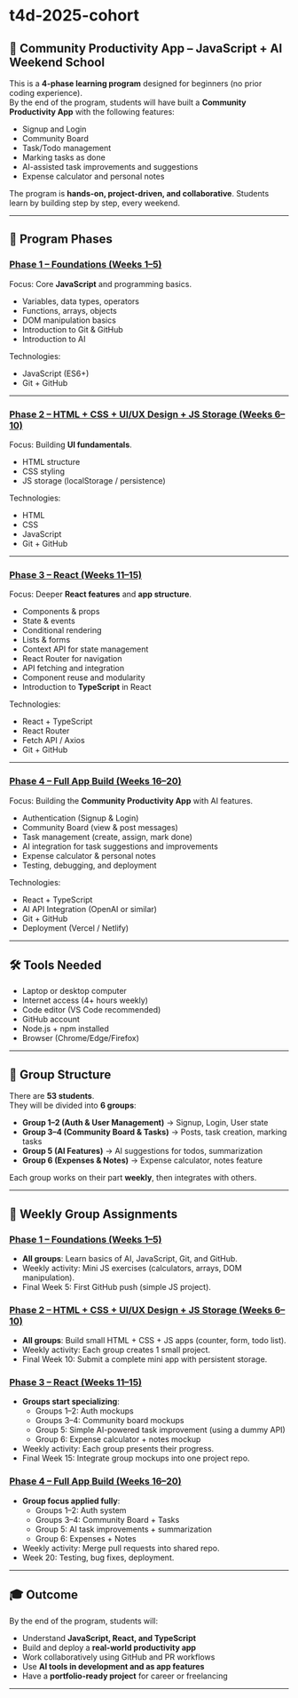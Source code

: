 # t4d-2025-cohort

## 📖 Community Productivity App – JavaScript + AI Weekend School
This is a **4-phase learning program** designed for beginners (no prior coding experience).  
By the end of the program, students will have built a **Community Productivity App** with the following features:
- Signup and Login  
- Community Board  
- Task/Todo management  
- Marking tasks as done  
- AI-assisted task improvements and suggestions  
- Expense calculator and personal notes  

The program is **hands-on, project-driven, and collaborative**. Students learn by building step by step, every weekend.

---

## 🎯 Program Phases

### [Phase 1 – Foundations (Weeks 1–5)](./timetable/PhaseOne.md)
Focus: Core **JavaScript** and programming basics.  
- Variables, data types, operators  
- Functions, arrays, objects  
- DOM manipulation basics  
- Introduction to Git & GitHub  
- Introduction to AI  

Technologies:  
- JavaScript (ES6+)  
- Git + GitHub  

---

### [Phase 2 – HTML + CSS + UI/UX Design + JS Storage (Weeks 6–10)](./timetable/PhaseTwo.md)
Focus: Building **UI fundamentals**.  
- HTML structure  
- CSS styling  
- JS storage (localStorage / persistence)  

Technologies:  
- HTML  
- CSS  
- JavaScript  
- Git + GitHub  

---

### [Phase 3 – React (Weeks 11–15)](./timetable/PhaseThree.md)
Focus: Deeper **React features** and **app structure**.  
- Components & props  
- State & events  
- Conditional rendering  
- Lists & forms  
- Context API for state management  
- React Router for navigation  
- API fetching and integration  
- Component reuse and modularity  
- Introduction to **TypeScript** in React  

Technologies:  
- React + TypeScript  
- React Router  
- Fetch API / Axios  
- Git + GitHub  

---

### [Phase 4 – Full App Build (Weeks 16–20)](./timetable/PhaseFour.md)
Focus: Building the **Community Productivity App** with AI features.  
- Authentication (Signup & Login)  
- Community Board (view & post messages)  
- Task management (create, assign, mark done)  
- AI integration for task suggestions and improvements  
- Expense calculator & personal notes  
- Testing, debugging, and deployment  

Technologies:  
- React + TypeScript  
- AI API Integration (OpenAI or similar)  
- Git + GitHub  
- Deployment (Vercel / Netlify)  

---

## 🛠 Tools Needed
- Laptop or desktop computer  
- Internet access (4+ hours weekly)  
- Code editor (VS Code recommended)  
- GitHub account  
- Node.js + npm installed  
- Browser (Chrome/Edge/Firefox)  

---

## 👥 Group Structure
There are **53 students**.  
They will be divided into **6 groups**:  
- **Group 1–2 (Auth & User Management)** → Signup, Login, User state  
- **Group 3–4 (Community Board & Tasks)** → Posts, task creation, marking tasks  
- **Group 5 (AI Features)** → AI suggestions for todos, summarization  
- **Group 6 (Expenses & Notes)** → Expense calculator, notes feature  

Each group works on their part **weekly**, then integrates with others.

---

## 📅 Weekly Group Assignments

### [Phase 1 – Foundations (Weeks 1–5)](./timetable/PhaseOne.md)
- **All groups**: Learn basics of AI, JavaScript, Git, and GitHub.  
- Weekly activity: Mini JS exercises (calculators, arrays, DOM manipulation).  
- Final Week 5: First GitHub push (simple JS project).  

### [Phase 2 – HTML + CSS + UI/UX Design + JS Storage (Weeks 6–10)](./timetable/PhaseTwo.md)
- **All groups**: Build small HTML + CSS + JS apps (counter, form, todo list).  
- Weekly activity: Each group creates 1 small project.  
- Final Week 10: Submit a complete mini app with persistent storage.  

### [Phase 3 – React (Weeks 11–15)](./timetable/PhaseThree.md)
- **Groups start specializing**:  
  - Groups 1–2: Auth mockups  
  - Groups 3–4: Community board mockups  
  - Group 5: Simple AI-powered task improvement (using a dummy API)  
  - Group 6: Expense calculator + notes mockup  
- Weekly activity: Each group presents their progress.  
- Final Week 15: Integrate group mockups into one project repo.  

### [Phase 4 – Full App Build (Weeks 16–20)](./timetable/PhaseFour.md)
- **Group focus applied fully**:  
  - Groups 1–2: Auth system  
  - Groups 3–4: Community Board + Tasks  
  - Group 5: AI task improvements + summarization  
  - Group 6: Expenses + Notes  
- Weekly activity: Merge pull requests into shared repo.  
- Week 20: Testing, bug fixes, deployment.  

---

## 🎓 Outcome
By the end of the program, students will:  
- Understand **JavaScript, React, and TypeScript**  
- Build and deploy a **real-world productivity app**  
- Work collaboratively using GitHub and PR workflows  
- Use **AI tools in development and as app features**  
- Have a **portfolio-ready project** for career or freelancing  

---
